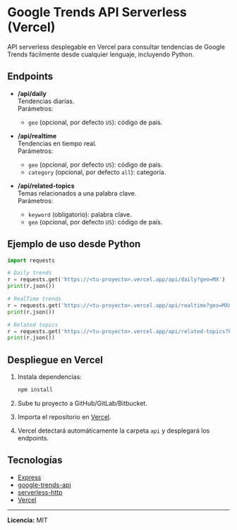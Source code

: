 # Google Trends API Serverless (Vercel)

API serverless desplegable en Vercel para consultar tendencias de Google Trends fácilmente desde cualquier lenguaje, incluyendo Python.

## Endpoints

- **/api/daily**  
  Tendencias diarias.  
  Parámetros:  
  - `geo` (opcional, por defecto `US`): código de país.

- **/api/realtime**  
  Tendencias en tiempo real.  
  Parámetros:  
  - `geo` (opcional, por defecto `US`): código de país.  
  - `category` (opcional, por defecto `all`): categoría.

- **/api/related-topics**  
  Temas relacionados a una palabra clave.  
  Parámetros:  
  - `keyword` (obligatorio): palabra clave.  
  - `geo` (opcional, por defecto `US`): código de país.

## Ejemplo de uso desde Python

```python
import requests

# Daily trends
r = requests.get('https://<tu-proyecto>.vercel.app/api/daily?geo=MX')
print(r.json())

# RealTime trends
r = requests.get('https://<tu-proyecto>.vercel.app/api/realtime?geo=MX&category=all')
print(r.json())

# Related topics
r = requests.get('https://<tu-proyecto>.vercel.app/api/related-topics?keyword=python&geo=MX')
print(r.json())
```

## Despliegue en Vercel

1. Instala dependencias:
   ```sh
   npm install
   ```

2. Sube tu proyecto a GitHub/GitLab/Bitbucket.

3. Importa el repositorio en [Vercel](https://vercel.com/import).

4. Vercel detectará automáticamente la carpeta `api` y desplegará los endpoints.

## Tecnologías

- [Express](https://expressjs.com/)
- [google-trends-api](https://www.npmjs.com/package/google-trends-api)
- [serverless-http](https://www.npmjs.com/package/serverless-http)
- [Vercel](https://vercel.com/)

---

**Licencia:** MIT